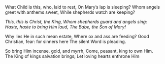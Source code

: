 What Child is this, who, laid to rest, 
On Mary’s lap is sleeping? 
Whom angels greet with anthems sweet, 
While shepherds watch are keeping?

*This, this is Christ, the King,* 
*Whom shepherds guard and angels sing:* 
*Haste, haste to bring Him laud,* 
*The Babe, the Son of Mary!*

Why lies He in such mean estate, 
Where ox and ass are feeding? 
Good Christian, fear: for sinners here 
The silent Word is pleading.

So bring Him incense, gold, and myrrh, 
Come, peasant, king to own Him. 
The King of kings salvation brings; 
Let loving hearts enthrone Him